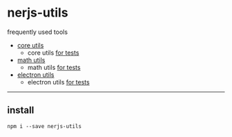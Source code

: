 # nerjs-utils
frequently used tools



- [core utils](./docs/core.md#core-js-utils) 
  - core utils [for tests](./docs/core.md#for-tests) 
- [math utils](./docs/math.md#math-js-utils) 
  - math utils [for tests](./docs/math.md#for-tests) 
- [electron utils](./docs/electron.md#electron-utils) 
  - electron utils [for tests](./docs/electron.md#For-tests) 

***

## install 

```
npm i --save nerjs-utils 
```